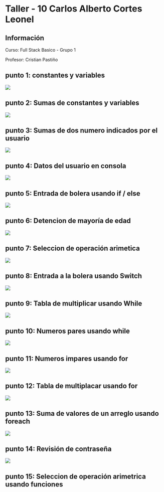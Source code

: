 <h1> Taller - 10 Carlos Alberto Cortes Leonel</h1>

<h2>Información</h2>
<p> Curso: Full Stack Basico - Grupo 1 </p>
<p>Profesor: Cristian Pastiño</p>

<h2>punto 1: constantes y variables</h2>
<img src="./public/images/punto-1.png">

<h2>punto 2: Sumas de constantes y variables</h2>
<img src="./public/images/punto-2.png">

<h2>punto 3: Sumas de dos numero indicados por el usuario </h2>
<img src="./public/images/punto-3.png">

<h2>punto 4: Datos del usuario en consola</h2>
<img src="./public/images/punto-4.png">

<h2>punto 5: Entrada de bolera usando if / else</h2>
<img src="./public/images/punto-5.png">

<h2>punto 6: Detencion de mayoría de edad</h2>
<img src="./public/images/punto-6.png">

<h2>punto 7: Seleccion de operación arimetica </h2>
<img src="./public/images/punto-7.png">

<h2>punto 8: Entrada a la bolera usando Switch</h2>
<img src="./public/images/punto-8.png">

<h2>punto 9: Tabla de multiplicar usando While</h2>
<img src="./public/images/punto-9.png">

<h2>punto 10: Numeros pares usando while</h2>
<img src="./public/images/punto-10.png">

<h2>punto 11: Numeros impares usando for</h2>
<img src="./public/images/punto-11.png">

<h2>punto 12: Tabla de multiplacar usando for</h2>
<img src="./public/images/punto-12.png">

<h2>punto 13: Suma de valores de un arreglo usando foreach</h2>
<img src="./public/images/punto-13.png">

<h2>punto 14: Revisión de contraseña </h2>
<img src="./public/images/punto-14.png">

<h2>punto 15: Seleccion de operación arimetrica usando funciones</h2>